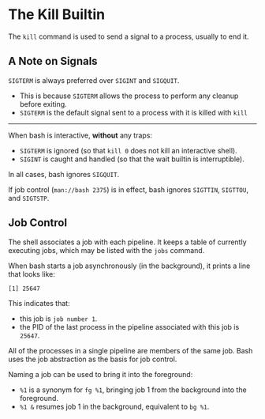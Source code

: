 # The Kill Builtin
The `kill` command is used to send a signal to a process, usually to end it.  


## A Note on Signals

`SIGTERM` is always preferred over `SIGINT` and `SIGQUIT`.

* This is because `SIGTERM` allows the process to perform any cleanup before exiting.  
* `SIGTERM` is the default signal sent to a process with it is killed with `kill`

---

When bash is interactive, **without** any traps: 

* `SIGTERM` is ignored (so that `kill 0` does not kill an interactive shell).
* `SIGINT` is caught and handled (so that the wait builtin is interruptible).

In all cases, bash ignores `SIGQUIT`.

If job control (`man://bash 2375`) is in effect, bash ignores `SIGTTIN`, `SIGTTOU`, and `SIGTSTP`.
  
## Job Control

The shell associates a job with each pipeline.
It keeps a table of currently executing jobs, which may be listed with the `jobs` command.

When bash starts a job asynchronously (in the background), it prints a line that looks like:
```bash
[1] 25647
```
This indicates that:

* this job is `job number 1`. 
* the PID of the last process in the pipeline associated with this job is `25647`.

All of the processes in a single pipeline are members of the same job.
Bash uses the job abstraction as the basis for job control.

Naming a job can be used to bring it into the foreground: 

* `%1`  is  a  synonym  for  `fg %1`, bringing job 1 from the background into the foreground.
* `%1 &` resumes job 1 in the background, equivalent to `bg %1`.
